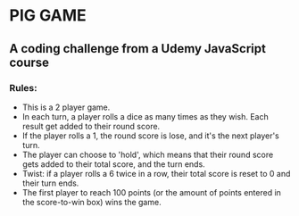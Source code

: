 # PIG GAME

## A coding challenge from a Udemy JavaScript course

### Rules:
 - This is a 2 player game.
 - In each turn, a player rolls a dice as many times as they wish. Each result get added to their round score.
 - If the player rolls a 1, the round score is lose, and it's the next player's turn.
 - The player can choose to 'hold', which means that their round score gets added to their total score, and the turn ends.
 - Twist: if a player rolls a 6 twice in a row, their total score is reset to 0 and their turn ends.
 - The first player to reach 100 points (or the amount of points entered in the score-to-win box) wins the game.
 